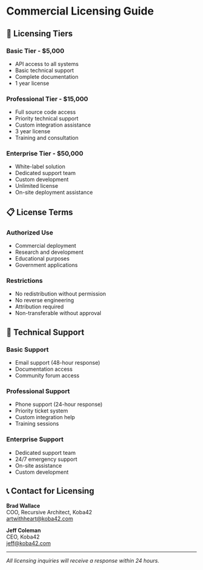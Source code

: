 # Commercial Licensing Guide

## 🏢 Licensing Tiers

### Basic Tier - $5,000
- API access to all systems
- Basic technical support
- Complete documentation
- 1 year license

### Professional Tier - $15,000
- Full source code access
- Priority technical support
- Custom integration assistance
- 3 year license
- Training and consultation

### Enterprise Tier - $50,000
- White-label solution
- Dedicated support team
- Custom development
- Unlimited license
- On-site deployment assistance

## 📋 License Terms

### Authorized Use
- Commercial deployment
- Research and development
- Educational purposes
- Government applications

### Restrictions
- No redistribution without permission
- No reverse engineering
- Attribution required
- Non-transferable without approval

## 🔧 Technical Support

### Basic Support
- Email support (48-hour response)
- Documentation access
- Community forum access

### Professional Support
- Phone support (24-hour response)
- Priority ticket system
- Custom integration help
- Training sessions

### Enterprise Support
- Dedicated support team
- 24/7 emergency support
- On-site assistance
- Custom development

## 📞 Contact for Licensing

**Brad Wallace**  
COO, Recursive Architect, Koba42  
artwithheart@koba42.com

**Jeff Coleman**  
CEO, Koba42  
jeff@koba42.com

---

*All licensing inquiries will receive a response within 24 hours.*
